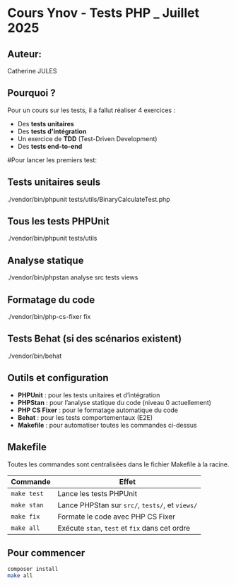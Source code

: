 # Cours Ynov - Tests PHP _ Juillet 2025

## Auteur:
Catherine JULES

## Pourquoi ?
Pour un cours sur les tests, il a fallut réaliser 4 exercices :
- Des **tests unitaires**
- Des **tests d'intégration**
- Un exercice de **TDD** (Test-Driven Development)
- Des **tests end-to-end**

#Pour lancer les premiers test:
## Tests unitaires seuls
./vendor/bin/phpunit tests/utils/BinaryCalculateTest.php

## Tous les tests PHPUnit
./vendor/bin/phpunit tests/utils

## Analyse statique
./vendor/bin/phpstan analyse src tests views

## Formatage du code
./vendor/bin/php-cs-fixer fix

## Tests Behat (si des scénarios existent)
./vendor/bin/behat


## Outils et configuration

- **PHPUnit** : pour les tests unitaires et d’intégration
- **PHPStan** : pour l’analyse statique du code (niveau 0 actuellement)
- **PHP CS Fixer** : pour le formatage automatique du code
- **Behat** : pour les tests comportementaux (E2E)
- **Makefile** : pour automatiser toutes les commandes ci-dessus


## Makefile

Toutes les commandes sont centralisées dans le fichier Makefile à la racine.

| Commande         | Effet                                              |
|------------------|----------------------------------------------------|
| `make test`      | Lance les tests PHPUnit                           |
| `make stan`      | Lance PHPStan sur `src/`, `tests/`, et `views/`   |
| `make fix`       | Formate le code avec PHP CS Fixer                 |
| `make all`       | Exécute `stan`, `test` et `fix` dans cet ordre    |

## Pour commencer

```bash
composer install
make all
